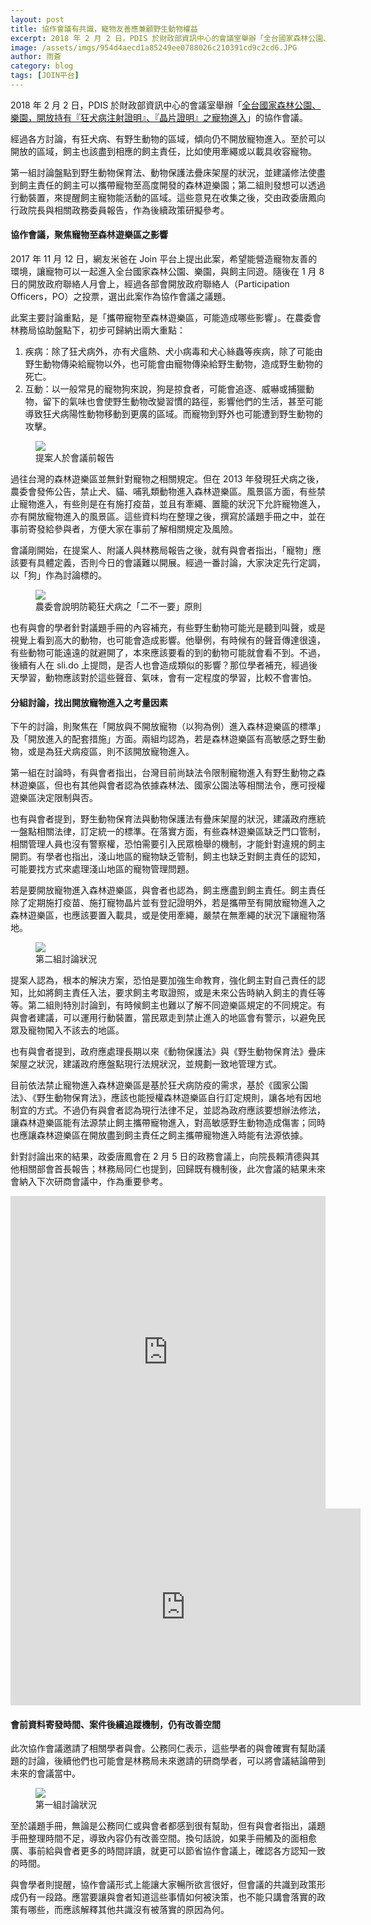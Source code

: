 ```yaml
---
layout: post
title: 協作會議有共識，寵物友善應兼顧野生動物權益
excerpt: 2018 年 2 月 2 日，PDIS 於財政部資訊中心的會議室舉辦「全台國家森林公園、樂園，開放持有『狂犬病注射證明』、『晶片證明』之寵物進入」的協作會議。經過各方討論，有狂犬病、有野生動物的區域，傾向仍不開放寵物進入。至於可以開放的區域，飼主也該盡到相應的飼主責任，比如使用牽繩或以載具收容寵物。
image: /assets/imgs/954d4aecd1a85249ee0788026c210391cd9c2cd6.JPG
author: 雨蒼
category: blog
tags: [JOIN平台]
---
```


2018 年 2 月 2 日，PDIS 於財政部資訊中心的會議室舉辦「[全台國家森林公園、樂園，開放持有『狂犬病注射證明』、『晶片證明』之寵物進入](https://join.gov.tw/idea/detail/9404b408-88c7-4673-b889-6eddd949827e)」的協作會議。

經過各方討論，有狂犬病、有野生動物的區域，傾向仍不開放寵物進入。至於可以開放的區域，飼主也該盡到相應的飼主責任，比如使用牽繩或以載具收容寵物。

第一組討論盤點到野生動物保育法、動物保護法疊床架屋的狀況，並建議修法使盡到飼主責任的飼主可以攜帶寵物至高度開發的森林遊樂園；第二組則發想可以透過行動裝置，來提醒飼主寵物能活動的區域。這些意見在收集之後，交由政委唐鳳向行政院長與相關政務委員報告，作為後續政策研擬參考。

#### 協作會議，聚焦寵物至森林遊樂區之影響

2017 年 11 月 12 日，網友米爸在 Join 平台上提出此案，希望能營造寵物友善的環境，讓寵物可以一起進入全台國家森林公園、樂園，與飼主同遊。隨後在 1 月 8 日的開放政府聯絡人月會上，經過各部會開放政府聯絡人（Participation Officers，PO）之投票，選出此案作為協作會議之議題。

此案主要討論重點，是「攜帶寵物至森林遊樂區，可能造成哪些影響」。在農委會林務局協助盤點下，初步可歸納出兩大重點：

1. 疾病：除了狂犬病外，亦有犬瘟熱、犬小病毒和犬心絲蟲等疾病，除了可能由野生動物傳染給寵物以外，也可能會由寵物傳染給野生動物，造成野生動物的死亡。
2. 互動：以一般常見的寵物狗來說，狗是掠食者，可能會追逐、威嚇或捕獵動物，留下的氣味也會使野生動物改變習慣的路徑，影響他們的生活，甚至可能導致狂犬病陽性動物移動到更廣的區域。而寵物到野外也可能遭到野生動物的攻擊。

<figure>
  <img src="/assets/imgs/954d4aecd1a85249ee0788026c210391cd9c2cd6.JPG">
  <figcaption>提案人於會議前報告</figcaption>
</figure>

過往台灣的森林遊樂區並無針對寵物之相關規定。但在 2013 年發現狂犬病之後，農委會發佈公告，禁止犬、貓、哺乳類動物進入森林遊樂區。風景區方面，有些禁止寵物進入，有些則是在有施打疫苗，並且有牽繩、置籠的狀況下允許寵物進入，亦有開放寵物進入的風景區。這些資料均在整理之後，撰寫於議題手冊之中，並在事前寄發給參與者，方便大家在事前了解相關規定及風險。

會議剛開始，在提案人、附議人與林務局報告之後，就有與會者指出，「寵物」應該要有具體定義，否則今日的會議難以開展。經過一番討論，大家決定先行定調，以「狗」作為討論標的。

<figure>
  <img src="/assets/imgs/cf98fcc54a3985e4bba4e3af69564106d52fa460.JPG">
  <figcaption>農委會說明防範狂犬病之「二不一要」原則</figcaption>
</figure>

也有與會的學者針對議題手冊的內容補充，有些野生動物可能光是聽到叫聲，或是視覺上看到高大的動物，也可能會造成影響。他舉例，有時候有的聲音傳達很遠，有些動物可能遠遠的就避開了，本來應該要看的到的動物可能就會看不到。不過，後續有人在 sli.do 上提問，是否人也會造成類似的影響？那位學者補充，經過後天學習，動物應該對於這些聲音、氣味，會有一定程度的學習，比較不會害怕。

#### 分組討論，找出開放寵物進入之考量因素

下午的討論，則聚焦在「開放與不開放寵物（以狗為例）進入森林遊樂區的標準」及「開放進入的配套措施」方面。兩組均認為，若是森林遊樂區有高敏感之野生動物，或是為狂犬病疫區，則不該開放寵物進入。

第一組在討論時，有與會者指出，台灣目前尚缺法令限制寵物進入有野生動物之森林遊樂區，但也有其他與會者認為依據森林法、國家公園法等相關法令，應可授權遊樂區決定限制與否。

也有與會者提到，野生動物保育法與動物保護法有疊床架屋的狀況，建議政府應統一盤點相關法律，訂定統一的標準。在落實方面，有些森林遊樂區缺乏門口管制，相關管理人員也沒有警察權，恐怕需要引入民眾檢舉的機制，才能針對違規的飼主開罰。有學者也指出，淺山地區的寵物缺乏管制，飼主也缺乏對飼主責任的認知，可能要找方式來處理淺山地區的寵物管理問題。

若是要開放寵物進入森林遊樂區，與會者也認為，飼主應盡到飼主責任。飼主責任除了定期施打疫苗、施打寵物晶片並有登記證明外，若是攜帶至有開放寵物進入之森林遊樂區，也應該要置入載具，或是使用牽繩，嚴禁在無牽繩的狀況下讓寵物落地。

<figure>
  <img src="/assets/imgs/7858fc6c3ed4d3694ee1e444613f340fc5ac8f1e.JPG">
  <figcaption>第二組討論狀況</figcaption>
</figure>

提案人認為，根本的解決方案，恐怕是要加強生命教育，強化飼主對自己責任的認知，比如將飼主責任入法，要求飼主考取證照，或是未來公告時納入飼主的責任等等。第二組則特別討論到，有時候飼主也難以了解不同遊樂區規定的不同規定。有與會者建議，可以運用行動裝置，當民眾走到禁止進入的地區會有警示，以避免民眾及寵物闖入不該去的地區。

也有與會者提到，政府應處理長期以來《動物保護法》與《野生動物保育法》疊床架屋之狀況，建議政府應盤點現行法規狀況，並規劃一致地管理方式。

目前依法禁止寵物進入森林遊樂區是基於狂犬病防疫的需求，基於《國家公園法》、《野生動物保育法》，應該也能授權森林遊樂區自行訂定規則，讓各地有因地制宜的方式。不過仍有與會者認為現行法律不足，並認為政府應該要想辦法修法，讓森林遊樂區能有法源禁止飼主攜帶寵物進入，對高敏感野生動物造成傷害；同時也應讓森林遊樂區在開放盡到飼主責任之飼主攜帶寵物進入時能有法源依據。

針對討論出來的結果，政委唐鳳會在 2 月 5 日的政務會議上，向院長賴清德與其他相關部會首長報告；林務局同仁也提到，回歸既有機制後，此次會議的結果未來會納入下次研商會議中，作為重要參考。

<iframe width="100%" height="500" title="realtimeboard" src="https://realtimeboard.com/app/embed/o9J_kziQsdY=/?&pres=1" frameborder="0" scrolling="no" allowfullscreen></iframe>

<iframe width="560" height="315" src="https://www.youtube.com/embed/Vp5fU83kmrE" frameborder="0" allowfullscreen></iframe>

#### 會前資料寄發時間、案件後續追蹤機制，仍有改善空間

此次協作會議邀請了相關學者與會。公務同仁表示，這些學者的與會確實有幫助議題的討論，後續他們也可能會是林務局未來邀請的研商學者，可以將會議結論帶到未來的會議當中。

<figure>
  <img src="/assets/imgs/8417457b7c57537102191f5d4669014959401bb7.JPG">
  <figcaption>第一組討論狀況</figcaption>
</figure>

至於議題手冊，無論是公務同仁或與會者都感到很有幫助，但有與會者指出，議題手冊整理時間不足，導致內容仍有改善空間。換句話說，如果手冊觸及的面相愈廣、事前給與會者更多的時間詳讀，就更可以節省協作會議上，確認各方認知一致的時間。

與會學者則提醒，協作會議形式上能讓大家暢所欲言很好，但會議的共識到政策形成仍有一段路。應當要讓與會者知道這些事情如何被決策，也不能只講會落實的政策有哪些，而應該解釋其他共識沒有被落實的原因為何。